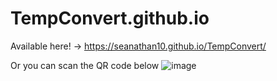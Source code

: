 # TempConvert.github.io

Available here! -> https://seanathan10.github.io/TempConvert/

Or you can scan the QR code below
![image](https://user-images.githubusercontent.com/38306929/125699687-cb1545ef-4ecf-4812-8f70-18e110edba84.png)
